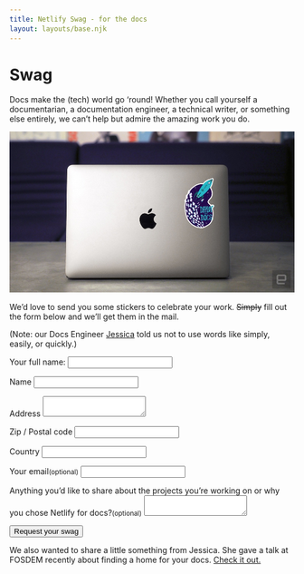 ```yaml
---
title: Netlify Swag - for the docs
layout: layouts/base.njk
---
```


# Swag

Docs make the (tech) world go ‘round! Whether you call yourself a documentarian, a documentation engineer, a technical writer, or something else entirely, we can’t help but admire the amazing work you do.

![Laptop sticker](/images/laptop-sticker.jpg)

We’d love to send you some stickers to celebrate your work. ~~Simply~~ fill out the form below and we’ll get them in the mail.

(Note: our Docs Engineer [Jessica](https://twitter.com/VeryThorough) told us not to use words like simply, easily, or quickly.)


<form name="swag-for-docs" netlify-honeypot="full-name" action="/thanks" netlify>
  <p class="honey">
    <label>Your full name: <input name="full-name"></label>
  </p>
  <p>
    <label for="name">Name</label>
    <input type="text" name="name" id="name">
  </p>
  <p>
    <label for="address">Address</label>
    <textarea name="address" id="address"></textarea>
  </p>
  <p>
    <label for="zip">Zip / Postal code</label>
    <input type="text" name="zip" id="zip">
  </p>
  <p>
    <label for="country">Country</label>
    <input type="text" name="country" id="country">
  </p>
  <p>
    <label for="email">Your email<small>(optional)</small></label>
    <input type="email" name="email" id="email">
  </p>
  <p>
    <label for="comments">Anything you’d like to share about the projects you’re working on or why you chose Netlify for docs?<small>(optional)</small></label>
    <textarea name="comments" id="comments"></textarea>
  </p>
  <p>
    <button type="submit" class="button">Request your swag</button>
  </p>
</form>


We also wanted to share a little something from Jessica. She gave a talk at FOSDEM recently about finding a home for your docs. [Check it out.](https://fosdem.org/2018/schedule/event/finding_a_home_for_docs/)



